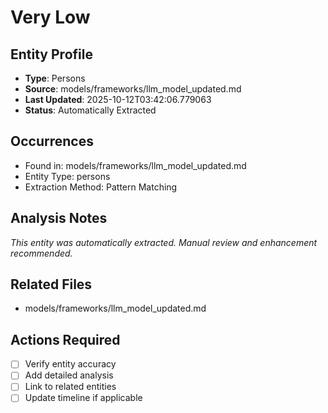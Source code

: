 # Very Low

## Entity Profile
- **Type**: Persons
- **Source**: models/frameworks/llm_model_updated.md
- **Last Updated**: 2025-10-12T03:42:06.779063
- **Status**: Automatically Extracted

## Occurrences
- Found in: models/frameworks/llm_model_updated.md
- Entity Type: persons
- Extraction Method: Pattern Matching

## Analysis Notes
*This entity was automatically extracted. Manual review and enhancement recommended.*

## Related Files
- models/frameworks/llm_model_updated.md

## Actions Required
- [ ] Verify entity accuracy
- [ ] Add detailed analysis
- [ ] Link to related entities
- [ ] Update timeline if applicable
